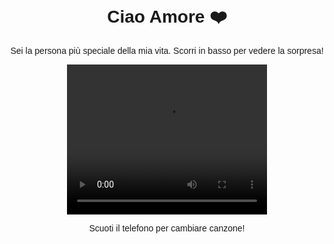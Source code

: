 <!DOCTYPE html>
<html lang="it">
<head>
    <meta charset="UTF-8">
    <meta name="viewport" content="width=device-width, initial-scale=1.0">
    <title>Sorpresa</title>
</head>
<body style="text-align: center; font-family: Arial, sans-serif; margin: 50px;">
    <h1>Ciao Amore ❤️</h1>
    <p>Sei la persona più speciale della mia vita. Scorri in basso per vedere la sorpresa!</p>
    <video width="320" height="240" controls>
        <source src="https://github.com/tagjunior91/Prova/blob/main/SnapTik_App_7468275277735529750.mp4 type="video/mp4">
        Il tuo browser non supporta i video.
    </video>
    <p>Scuoti il telefono per cambiare canzone!</p>
</body>
</html>